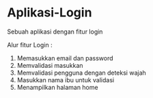 # Aplikasi-Login
Sebuah aplikasi dengan fitur login

Alur fitur Login : 
1. Memasukkan email dan password
2. Memvalidasi masukkan
3. Memvalidasi pengguna dengan deteksi wajah
4. Masukkan nama ibu untuk validasi
5. Menampilkan halaman home
